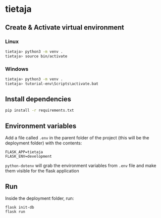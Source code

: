 # tietaja

## Create & Activate virtual environment

### Linux

```sh
tietaja> python3 -m venv .
tietaja> source bin/activate
```

### Windows

```sh
tietaja> python3 -m venv .
tietaja> tutorial-env\Scripts\activate.bat
```

## Install dependencies

```sh
pip install -r requirements.txt
```
## Environment variables

Add a file called `.env` in the parent folder of the project (this will be the deployment folder) with the contents:

```
FLASK_APP=tietaja
FLASK_ENV=development
```

`python-dotenv` will grab the environment variables from `.env` file and make them visible for the flask application

## Run

Inside the deployment folder, run:

```
flask init-db
flask run
```
